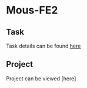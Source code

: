 # Mous-FE2

## Task

Task details can be found [here](https://github.com/maxoys45/MousTask2)

## Project
Project can be viewed [here]

